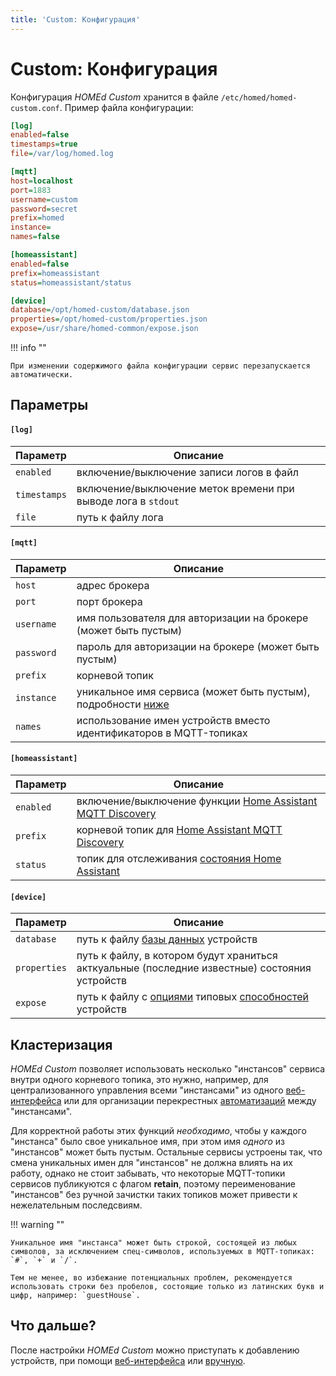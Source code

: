 ```yaml
---
title: 'Custom: Конфигурация'
---
```


# Custom: Конфигурация

Конфигурация _HOMEd Custom_ хранится в файле `/etc/homed/homed-custom.conf`. Пример файла конфигурации:

```ini
[log]
enabled=false
timestamps=true
file=/var/log/homed.log

[mqtt]
host=localhost
port=1883
username=custom
password=secret
prefix=homed
instance=
names=false

[homeassistant]
enabled=false
prefix=homeassistant
status=homeassistant/status

[device]
database=/opt/homed-custom/database.json
properties=/opt/homed-custom/properties.json
expose=/usr/share/homed-common/expose.json
```

!!! info ""

    При изменении содержимого файла конфигурации сервис перезапускается автоматически.

## Параметры

#### `[log]`

| Параметр | Описание |
|----------|----------|
| `enabled`    | включение/выключение записи логов в файл |
| `timestamps` | включение/выключение меток времени при выводе лога в `stdout` |
| `file`       | путь к файлу лога |

#### `[mqtt]`

| Параметр | Описание |
|----------|----------|
| `host`     | адрес брокера |
| `port`     | порт брокера |
| `username` | имя пользователя для авторизации на брокере (может быть пустым) |
| `password` | пароль для авторизации на брокере (может быть пустым) |
| `prefix`   | корневой топик |
| `instance` | уникальное имя сервиса (может быть пустым), подробности [ниже](#_2) |
| `names`    | использование имен устройств вместо идентификаторов в MQTT-топиках |

#### `[homeassistant]`

| Параметр | Описание |
|----------|----------|
| `enabled` | включение/выключение функции [Home Assistant MQTT Discovery](https://www.home-assistant.io/integrations/mqtt/#mqtt-discovery) |
| `prefix`  | корневой топик для [Home Assistant MQTT Discovery](https://www.home-assistant.io/integrations/mqtt/#mqtt-discovery) |
| `status`  | топик для отслеживания [состояния Home Assistant](https://www.home-assistant.io/integrations/mqtt/#birth-and-last-will-messages) |

#### `[device]`

| Параметр | Описание |
|----------|----------|
| `database`   | путь к файлу [базы данных](/custom/database/) устройств |
| `properties` | путь к файлу, в котором будут храниться акткуальные (последние известные) состояния устройств |
| `expose`     | путь к файлу с [опциями](/common/options/) типовых [способностей](/common/exposes/) устройств |

## Кластеризация

_HOMEd Custom_ позволяет использовать несколько "инстансов" сервиса внутри одного корневого топика, это нужно, например, для централизованного управления всеми "инстансами" из одного [веб-интерфейса](/web/) или для организации перекрестных [автоматизаций](/automation/) между "инстансами".

Для корректной работы этих функций _необходимо_, чтобы у каждого "инстанса" было свое уникальное имя, при этом имя _одного_ из "инстансов" может быть пустым. Остальные сервисы устроены так, что смена уникальных имен для "инстансов" не должна влиять на их работу, однако не стоит забывать, что некоторые MQTT-топики сервисов публикуются с флагом __retain__, поэтому переименование "инстансов" без ручной зачистки таких топиков может привести к нежелательным последсвиям.

!!! warning ""

    Уникальное имя "инстанса" может быть строкой, состоящей из любых символов, за исключением спец-символов, используемых в MQTT-топиках: `#`, `+` и `/`.

    Тем не менее, во избежание потенциальных проблем, рекомендуется использовать строки без пробелов, состоящие только из латинских букв и цифр, например: `guestHouse`.

## Что дальше?

После настройки _HOMEd Custom_ можно приступать к добавлению устройств, при помощи [веб-интерфейса](/web/) или [вручную](/custom/database/).
